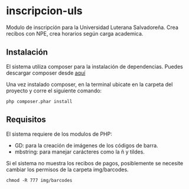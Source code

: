 # inscripcion-uls
Modulo de inscripción para la Universidad Luterana Salvadoreña. Crea recibos con NPE, crea horarios según carga academica.

Instalación
-----------
El sistema utiliza composer para la instalación de dependencias.
Puedes descargar composer desde [aquí](https://getcomposer.org/download/)

Una vez instalado composer, en la terminal ubicate en la carpeta del proyecto y corre el siguiente comando:

```
php composer.phar install
```

Requisitos
----------
El sistema requiere de los modulos de PHP:

- GD: para la creación de imágenes de los códigos de barra.
- mbstring: para manejar carácteres como la ñ y tildes.

Si el sistema no muestra los recibos de pagos, posiblemente se necesite cambiar los permisos de la carpeta img/barcodes.

```
chmod -R 777 img/barcodes
```
